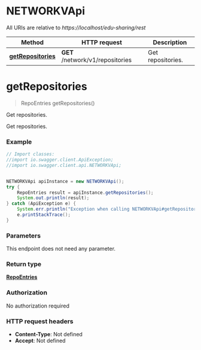 # NETWORKVApi

All URIs are relative to *https://localhost/edu-sharing/rest*

Method | HTTP request | Description
------------- | ------------- | -------------
[**getRepositories**](NETWORKVApi.md#getRepositories) | **GET** /network/v1/repositories | Get repositories.


<a name="getRepositories"></a>
# **getRepositories**
> RepoEntries getRepositories()

Get repositories.

Get repositories.

### Example
```java
// Import classes:
//import io.swagger.client.ApiException;
//import io.swagger.client.api.NETWORKVApi;


NETWORKVApi apiInstance = new NETWORKVApi();
try {
    RepoEntries result = apiInstance.getRepositories();
    System.out.println(result);
} catch (ApiException e) {
    System.err.println("Exception when calling NETWORKVApi#getRepositories");
    e.printStackTrace();
}
```

### Parameters
This endpoint does not need any parameter.

### Return type

[**RepoEntries**](RepoEntries.md)

### Authorization

No authorization required

### HTTP request headers

 - **Content-Type**: Not defined
 - **Accept**: Not defined

